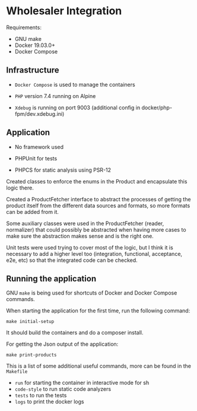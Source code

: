# Wholesaler Integration 

Requirements: 
 - GNU make
 - Docker 19.03.0+ 
 - Docker Compose

## Infrastructure
 - `Docker Compose` is used to manage the containers

 - `PHP` version 7.4 running on Alpine

 - `Xdebug` is running on port 9003 (additional config in docker/php-fpm/dev.xdebug.ini)

## Application
 - No framework used

 - PHPUnit for tests

 - PHPCS for static analysis using PSR-12

Created classes to enforce the enums in the Product and encapsulate this logic there.

Created a ProductFetcher interface to abstract the processes of getting the product itself from the different data 
sources and formats, so more formats can be added from it.

Some auxiliary classes were used in the ProductFetcher (reader, normalizer) that could possibly be abstracted when 
having more cases to make sure the abstraction makes sense and is the right one.

Unit tests were used trying to cover most of the logic, but I think it is necessary to add a higher level too 
(integration, functional, acceptance, e2e, etc) so that the integrated code can be checked.

## Running the application
GNU `make` is being used for shortcuts of Docker and Docker Compose commands.

When starting the application for the first time, run the following command:

`make initial-setup`

It should build the containers and do a composer install. 

For getting the Json output of the application:

`make print-products`

This is a list of some additional useful commands, more can be found in the `Makefile` 
 - `run` for starting the container in interactive mode for sh
 - `code-style` to run static code analyzers
 - `tests` to run the tests
 - `logs` to print the docker logs